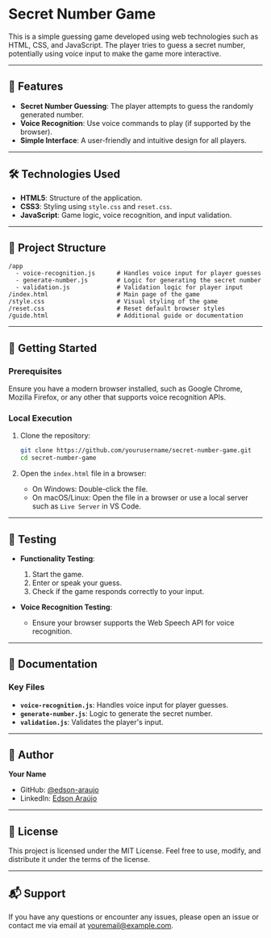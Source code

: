 # Secret Number Game

This is a simple guessing game developed using web technologies such as HTML, CSS, and JavaScript. The player tries to guess a secret number, potentially using voice input to make the game more interactive.

---

## 🚀 Features

- **Secret Number Guessing**: The player attempts to guess the randomly generated number.
- **Voice Recognition**: Use voice commands to play (if supported by the browser).
- **Simple Interface**: A user-friendly and intuitive design for all players.

---

## 🛠️ Technologies Used

- **HTML5**: Structure of the application.
- **CSS3**: Styling using `style.css` and `reset.css`.
- **JavaScript**: Game logic, voice recognition, and input validation.

---

## 📂 Project Structure

```
/app
  - voice-recognition.js      # Handles voice input for player guesses
  - generate-number.js        # Logic for generating the secret number
  - validation.js             # Validation logic for player input
/index.html                   # Main page of the game
/style.css                    # Visual styling of the game
/reset.css                    # Reset default browser styles
/guide.html                   # Additional guide or documentation
```

---

## 🚀 Getting Started

### Prerequisites

Ensure you have a modern browser installed, such as Google Chrome, Mozilla Firefox, or any other that supports voice recognition APIs.

### Local Execution

1. Clone the repository:

   ```bash
   git clone https://github.com/yourusername/secret-number-game.git
   cd secret-number-game
   ```

2. Open the `index.html` file in a browser:

   - On Windows: Double-click the file.
   - On macOS/Linux: Open the file in a browser or use a local server such as `Live Server` in VS Code.

---

## 🧪 Testing

- **Functionality Testing**:
  1. Start the game.
  2. Enter or speak your guess.
  3. Check if the game responds correctly to your input.

- **Voice Recognition Testing**:
  - Ensure your browser supports the Web Speech API for voice recognition.

---

## 📖 Documentation

### Key Files

- **`voice-recognition.js`**: Handles voice input for player guesses.
- **`generate-number.js`**: Logic to generate the secret number.
- **`validation.js`**: Validates the player's input.

---

## 👤 Author

**Your Name**

- GitHub: [@edson-araujo](https://github.com/edson-araujo)
- LinkedIn: [Edson Araújo]([https://linkedin.com/in/yourprofile](https://www.linkedin.com/in/edson-alves-araujo/))

---

## 📝 License

This project is licensed under the MIT License. Feel free to use, modify, and distribute it under the terms of the license.

---

## 📬 Support

If you have any questions or encounter any issues, please open an issue or contact me via email at [youremail@example.com](mailto:youremail@example.com).

